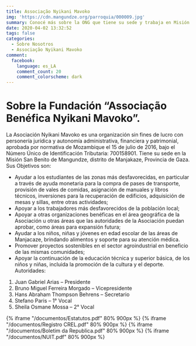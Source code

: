 ```yaml
---
title: Associação Nyikani Mavoko
img: 'https://cdn.mangundze.org/parroquia/000009.jpg'
summary: Conocé más sobre la ONG que tiene su sede y trabaja en Misión Mangundze
date: 2020-04-02 13:32:52
tags: false
categories:
  - Sobre Nosotros
  - Associação Nyikani Mavoko
comment:
  facebook:
    language: es_LA
    comment_count: 20
    comment_colorscheme: dark
---
```


# Sobre la Fundación “Associação Benéfica Nyikani Mavoko”.
La Asociación Nyikani Mavoko es una organización sin fines de lucro con personería jurídica y autonomía administrativa, financiera y patrimonial, aprobada por normativa de Mozambique el 15 de julio de 2016, bajo el Número Único de Identificación Tributaria: 700158901. 
Tiene su sede en la Misión San Benito de Mangundze, distrito de Manjakaze, Provincia de Gaza.
Sus Objetivos son:
* Ayudar a los estudiantes de las zonas más desfavorecidas, en particular a través de ayuda monetaria para la compra de pases de transporte, provisión de vales de comidas, asignación de manuales y libros técnicos, inversiones para la recuperación de edificios, adquisición de mesas y sillas, entre otras actividades;
* Apoyar a los trabajadores más desfavorecidos de la población local;
* Apoyar a otras organizaciones benéficas en el área geográfica de la Asociación u otras áreas que las autoridades de la Asociación puedan aprobar, como áreas para expansión futura;
* Ayudar a los niños, niñas y jóvenes en edad escolar de las áreas de Manjacaze, brindando alimentos y soporte para su atención médica.
* Promover proyectos sostenibles en el sector agroindustrial en beneficio de las mismas comunidades;
* Apoyar la continuación de la educación técnica y superior básica, de los niños y niñas, incluida la promoción de la cultura y el deporte.
Autoridades:
1. Juan Gabriel Arias – Presidente
1. Bruno Miguel Ferreira Morgado – Vicepresidente
1. Hans Abraham Thompson Behrens – Secretario
1. Stefano Paris – 1° Vocal
1. Sheila Osmane Mossa – 2° Vocal

{% iframe "/documentos/Estatutos.pdf" 80% 900px %}
{% iframe "/documentos/Registro CREL.pdf" 80% 900px %}
{% iframe "/documentos/Boletim da Republica.pdf" 80% 900px %}
{% iframe "/documentos/NUIT.pdf" 80% 900px %}
